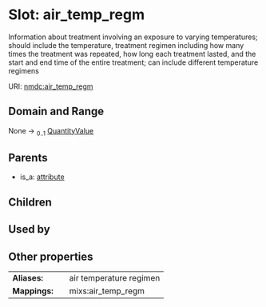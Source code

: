 
# Slot: air_temp_regm


Information about treatment involving an exposure to varying temperatures; should include the temperature, treatment regimen including how many times the treatment was repeated, how long each treatment lasted, and the start and end time of the entire treatment; can include different temperature regimens

URI: [nmdc:air_temp_regm](https://microbiomedata/meta/air_temp_regm)


## Domain and Range

None &#8594;  <sub>0..1</sub> [QuantityValue](QuantityValue.md)

## Parents

 *  is_a: [attribute](attribute.md)

## Children


## Used by


## Other properties

|  |  |  |
| --- | --- | --- |
| **Aliases:** | | air temperature regimen |
| **Mappings:** | | mixs:air_temp_regm |

